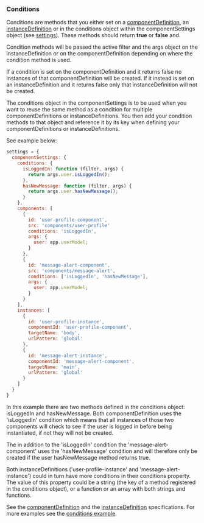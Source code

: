 ### <a name="conditions"></a> Conditions
Conditions are methods that you either set on a [componentDefinition](#component-definitions), an [instanceDefinition](#instance-definitions) or in the conditions object within the componentSettings object (see [settings](#settings)). These methods should return **true** or **false** and.

Condition methods will be passed the active filter and the args object on the instanceDefinition or on the componentDefinition depending on where the condition method is used.

If a condition is set on the componentDefinition and it returns false no instances of that componentDefinition will be created. If it instead is set on an instanceDefinition and it returns false only that instanceDefinition will not be created.

The conditions object in the componentSettings is to be used when you want to reuse the same method as a condition for multiple componentDefinitions or instanceDefinitions. You then add your condition methods to that object and reference it by its key when defining your componentDefinitions or instanceDefinitions.

See example below:

```javascript
settings = {
  componentSettings: {
    conditions: {
      isLoggedIn: function (filter, args) {
        return args.user.isLoggedIn();
      },
      hasNewMessage: function (filter, args) {
        return args.user.hasNewMessage();
      }
    },
    components: [
      {
        id: 'user-profile-component',
        src: 'components/user-profile'
        conditions: 'isLoggedIn',
        args: {
          user: app.userModel;
        }
      },
      {
        id: 'message-alert-component',
        src: 'components/message-alert',
        conditions: ['isLoggedIn', 'hasNewMessage'],
        args: {
          user: app.userModel;
        }
      }
    ],
    instances: [
      {
        id: 'user-profile-instance',
        componentId: 'user-profile-component',
        targetName: 'body',
        urlPattern: 'global'
      },
      {
        id: 'message-alert-instance',
        componentId: 'message-alert-component',
        targetName: 'main',
        urlPattern: 'global'
      }
    ]
  }
}
```

In this example there are two methods defined in the conditions object: isLoggedIn and hasNewMessage. Both componentDefinition uses the 'isLoggedIn' condition which means that all instances of those two components will check to see if the user is logged in before being instantiated, if not they will not be created.

The in addition to the 'isLoggedIn' condition the 'message-alert-component' uses the 'hasNewMessage' condition and will therefore only be created if the user hasNewMessage method returns true.

Both instanceDefinitions ('user-profile-instance' and 'message-alert-instance') could in turn have more conditions in their conditions property. The value of this property could be a string (the key of a method registered in the conditions object), or a function or an array with both strings and functions.

See the [componentDefinition](#component-definitions) and the [instanceDefinition](#instance-definitions) specifications. For more examples see the [conditions example](/examples/filter-by-conditions).
